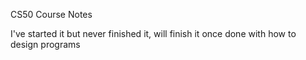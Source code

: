 CS50 Course Notes

I've started it but never finished it, will finish it once done with how to design programs

